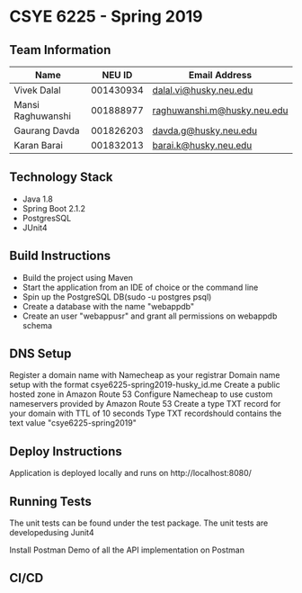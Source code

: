 # CSYE 6225 - Spring 2019

## Team Information

| Name | NEU ID | Email Address |
| --- | --- | --- |
| Vivek Dalal|001430934|dalal.vi@husky.neu.edu |
|Mansi Raghuwanshi|001888977|raghuwanshi.m@husky.neu.edu |
|Gaurang Davda|001826203|davda.g@husky.neu.edu|
|Karan Barai|001832013|barai.k@husky.neu.edu|

## Technology Stack
* Java 1.8
* Spring Boot 2.1.2
* PostgresSQL
* JUnit4

## Build Instructions
* Build the project using Maven
* Start the application from an IDE of choice or the command line
* Spin up the PostgreSQL DB(sudo -u postgres psql)
* Create a database with the name "webappdb"
* Create an user "webappusr" and grant all permissions on webappdb schema

## DNS Setup 

Register a domain name with Namecheap as your registrar
Domain name setup with the format csye6225-spring2019-husky_id.me
Create a public hosted zone in Amazon Route 53
Configure Namecheap to use custom nameservers provided by Amazon Route 53
Create a type TXT record for your domain with TTL of 10 seconds 
Type TXT recordshould contains the text value "csye6225-spring2019"

## Deploy Instructions
Application is deployed locally and runs on http://localhost:8080/

## Running Tests
The unit tests can be found under the test package. The unit tests are developedusing Junit4

Install Postman
Demo of all the API implementation on Postman 

## CI/CD


